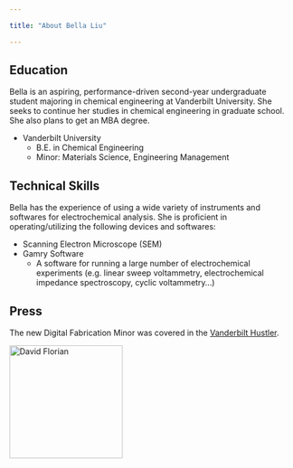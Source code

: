 ```yaml
---

title: "About Bella Liu"

---
```


## Education

Bella is an aspiring, performance-driven second-year undergraduate student majoring in chemical engineering at Vanderbilt University. She seeks to continue her studies in chemical engineering in graduate school. She also plans to get an MBA degree.

* Vanderbilt University
  * B.E. in Chemical Engineering
  * Minor: Materials Science, Engineering Management


## Technical Skills

Bella has the experience of using a wide variety of instruments and softwares for electrochemical analysis. She is proficient in operating/utilizing the following devices and softwares:
* Scanning Electron Microscope (SEM)
* Gamry Software
  * A software for running a large number of electrochemical experiments (e.g. linear sweep voltammetry, electrochemical impedance spectroscopy, cyclic voltammetry…)


## Press 

The new Digital Fabrication Minor was covered in the [Vanderbilt Hustler](https://vanderbilthustler.com/2022/11/09/digital-fabrication-minor-introduced-for-2022-23-academic-year/).

<img src="/assets/img/David_Headshot_web2.jpg" alt="David Florian" style="width:200px;"/>
